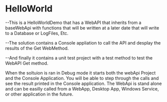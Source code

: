 # HelloWorld

--This is a HelloWorldDemo that has a WebAPI that inherits from a baseWebApi with functions that will be written at a later date that will write to a Database or LogFiles, Etc.  

--The solution contains a Console appliation to call the API and desplay the results of the Get WebMethod.

--And finally it contains a unit test project with a test method to test the WebAPI Get method.

When the soltuion is ran in Debug mode it starts both the webApi Project and the Console Application. You will be able to step through the calls and see the result printed in the Console application.
The WebApi is stand alone and can be easilly called from a WebApp, Desktop App, Windows Service, or other application in the future.

